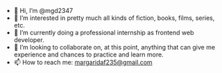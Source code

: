 - 👋 Hi, I’m @mgd2347
- 👀 I’m interested in pretty much all kinds of fiction, books, films, series, etc.
- 🌱 I’m currently doing a professional internship as frontend web developer.
- 💞️ I’m looking to collaborate on, at this point, anything that can give me experience and chances to practice and learn more.
- 📫 How to reach me: margaridaf235@gmail.com

<!---
mgd2347/mgd2347 is a ✨ special ✨ repository because its `README.md` (this file) appears on your GitHub profile.
You can click the Preview link to take a look at your changes.
--->
